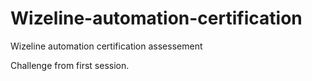 # Wizeline-automation-certification
Wizeline automation certification assessement


Challenge from first session.
